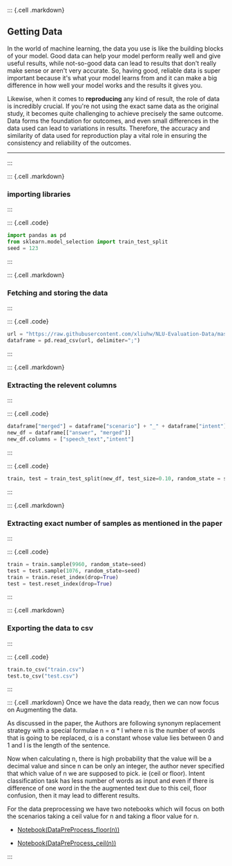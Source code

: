 ::: {.cell .markdown}
## Getting Data
In the world of machine learning, the data you use is like the building blocks of your model. Good data can help your model perform really well and give useful results, while not-so-good data can lead to results that don't really make sense or aren't very accurate. So, having good, reliable data is super important because it's what your model learns from and it can make a big difference in how well your model works and the results it gives you.

Likewise, when it comes to **reproducing** any kind of result, the role of data is incredibly crucial. If you're not using the exact same data as the original study, it becomes quite challenging to achieve precisely the same outcome. Data forms the foundation for outcomes, and even small differences in the data used can lead to variations in results. Therefore, the accuracy and similarity of data used for reproduction play a vital role in ensuring the consistency and reliability of the outcomes.

***
:::

::: {.cell .markdown}
### importing libraries
:::

::: {.cell .code}
``` python
import pandas as pd
from sklearn.model_selection import train_test_split
seed = 123
```
:::

::: {.cell .markdown}
### Fetching and storing the data
:::

::: {.cell .code}
``` python
url = "https://raw.githubusercontent.com/xliuhw/NLU-Evaluation-Data/master/Collected-Original-Data/paraphrases_and_intents_26k_normalised_all.csv"
dataframe = pd.read_csv(url, delimiter=";")
```
:::

::: {.cell .markdown}
### Extracting the relevent columns
:::

::: {.cell .code}
``` python
dataframe["merged"] = dataframe["scenario"] + "_" + dataframe["intent"]
new_df = dataframe[["answer", "merged"]]
new_df.columns = ["speech_text","intent"]
```
:::

::: {.cell .code}
``` python
train, test = train_test_split(new_df, test_size=0.10, random_state = seed)
```
:::

::: {.cell .markdown}
### Extracting exact number of samples as mentioned in the paper
:::

::: {.cell .code}
``` python
train = train.sample(9960, random_state=seed)
test = test.sample(1076, random_state=seed)
train = train.reset_index(drop=True)
test = test.reset_index(drop=True)
```
:::

::: {.cell .markdown}
### Exporting the data to csv
:::

::: {.cell .code}
``` python
train.to_csv("train.csv")
test.to_csv("test.csv")
```
:::


::: {.cell .markdown}
Once we have the data ready, then we can now focus on Augmenting the data.

As discussed in the paper, the Authors are following synonym replacement strategy with a special formulae n = α * l where n is the number of words that is going to be replaced, α is a constant whose value lies between 0 and 1 and l is the length of the sentence.

Now when calculating n, there is high probability that the value will be a decimal value and since n can be only an integer, the author never specified that which value of n we are supposed to pick. ie (ceil or floor). Intent classification task has less number of words as input and even if there is difference of one word in the the augmented text due to this ceil, floor confusion, then it may lead to different results.

For the data preprocessing we have two notebooks which will focus on both the scenarios taking a ceil value for n and taking a floor value for n.

-   [Notebook(DataPreProcess_floor(n))](/)

-   [Notebook(DataPreProcess_ceil(n))](/)

:::

